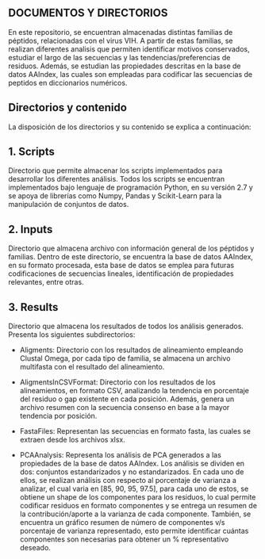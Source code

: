 ## DOCUMENTOS Y DIRECTORIOS

En este repositorio, se encuentran almacenadas distintas familias de péptidos, relacionadas con el virus VIH. A partir de estas familias, se realizan diferentes analisis que permiten identificar motivos conservados, estudiar el largo de las secuencias y las tendencias/preferencias de residuos. Además, se estudian las propiedades descritas en la base de datos AAIndex, las cuales son empleadas para codificar las secuencias de peptidos en diccionarios numéricos.

## Directorios y contenido

La disposición de los directorios y su contenido se explica a continuación:

## 1. Scripts

Directorio que permite almacenar los scripts implementados para desarrollar los diferentes análisis. Todos los scripts se encuentran implementados bajo lenguaje de programación Python, en su versión 2.7 y se apoya de librerías como Numpy, Pandas y Scikit-Learn para la manipulación de conjuntos de datos.

## 2. Inputs

Directorio que almacena archivo con información general de los péptidos y familias. Dentro de este directorio, se encuentra la base de datos AAIndex, en su formato procesada, esta base de datos se emplea para futuras codificaciones de secuencias lineales, identificación de propiedades relevantes, entre otras.

## 3. Results

Directorio que almacena los resultados de todos los análisis generados. Presenta los siguientes subdirectorios:

- Aligments: Directorio con los resultados de alineamiento empleando Clustal Omega, por cada tipo de familia, se almacena un archivo multifasta con el resultado del alineamiento.

- AligmentsInCSVFormat: Directorio con los resultados de los alineamientos, en formato CSV, analizando la tendencia en porcentaje  del residuo o gap existente en cada posición. Además, genera un archivo resumen con la secuencia consenso en base a la mayor tendencia por posición.

- FastaFiles: Representan las secuencias en formato fasta, las cuales se extraen desde los archivos xlsx.

- PCAAnalysis: Representa los análisis de PCA generados a las propiedades de la base de datos AAIndex. Los análisis se dividen en dos: conjuntos estandarizados y no estandarizados. En cada uno de ellos, se realizan análisis con respecto al porcentaje de varianza a analizar, el cual varia en [85, 90, 95, 97.5], para cada uno de estos, se obtiene un shape de los componentes para los residuos, lo cual permite codificar residuos en formato componentes y se entrega un resumen de la contribución/aporte a la varianza de cada componente. También, se encuentra un gráfico resumen de número de componentes v/s porcentaje de varianza representado, esto permite identificar cuántas componentes son necesarias para obtener un % representativo deseado.
